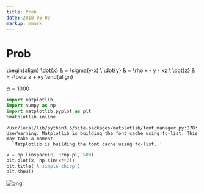 ```yaml
---
title: Prob
date: 2018-05-03
markup: mmark
---
```


# Prob

\begin{align}
\dot{x} & = \sigma(y-x) \\
\dot{y} & = \rho x - y - xz \\
\dot{z} & = -\beta z + xy
\end{align}

$\alpha = 1000$


```python
import matplotlib
import numpy as np
import matplotlib.pyplot as plt
%matplotlib inline
```

    /usr/local/lib/python3.6/site-packages/matplotlib/font_manager.py:278: UserWarning: Matplotlib is building the font cache using fc-list. This may take a moment.
      'Matplotlib is building the font cache using fc-list. '



```python
x = np.linspace(0, 3*np.pi, 500)
plt.plot(x, np.sin(x**2))
plt.title('A simple chirp')
plt.show()
```


![png](prob_4_0.png)

